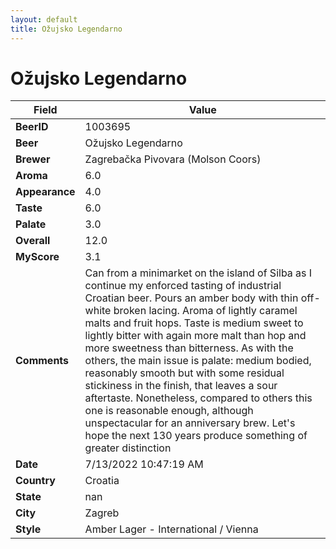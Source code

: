 ```yaml
---
layout: default
title: Ožujsko Legendarno
---
```


# Ožujsko Legendarno

| Field         | Value     |
|---------------|-----------|
| **BeerID** | 1003695 |
| **Beer** | Ožujsko Legendarno |
| **Brewer** | Zagrebačka Pivovara (Molson Coors) |
| **Aroma** | 6.0 |
| **Appearance** | 4.0 |
| **Taste** | 6.0 |
| **Palate** | 3.0 |
| **Overall** | 12.0 |
| **MyScore** | 3.1 |
| **Comments** | Can from a minimarket on the island of Silba as I continue my enforced tasting of industrial Croatian beer. Pours an amber body with thin off-white broken lacing. Aroma of lightly caramel malts and fruit hops. Taste is medium sweet to lightly bitter with again more malt than hop and more sweetness than bitterness. As with the others, the main issue is palate: medium bodied, reasonably smooth but with some residual stickiness in the finish, that leaves a sour aftertaste. Nonetheless, compared to others this one is reasonable enough, although unspectacular for an anniversary brew. Let's hope the next 130 years produce something of greater distinction |
| **Date** | 7/13/2022 10:47:19 AM |
| **Country** | Croatia |
| **State** | nan |
| **City** | Zagreb |
| **Style** | Amber Lager - International / Vienna |
